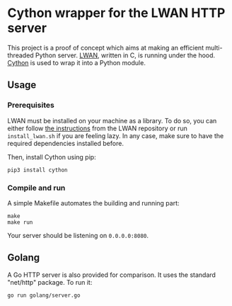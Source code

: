 # Cython wrapper for the LWAN HTTP server

This project is a proof of concept which aims at making an efficient multi-threaded Python server. [LWAN](https://lwan.ws/), written in C, is running under the hood. [Cython](http://cython.org/) is used to wrap it into a Python module.


## Usage

### Prerequisites

LWAN must be installed on your machine as a library. To do so, you can either follow [the instructions](https://github.com/lpereira/lwan#build-commands) from the LWAN repository or run `install_lwan.sh` if you are feeling lazy. In any case, make sure to have the required dependencies installed before.

Then, install Cython using pip:

```shell
pip3 install cython
```

### Compile and run

A simple Makefile automates the building and running part:

```shell
make
make run
```

Your server should be listening on `0.0.0.0:8080`.

## Golang

A Go HTTP server is also provided for comparison. It uses the standard "net/http" package. To run it:

```shell
go run golang/server.go
```

